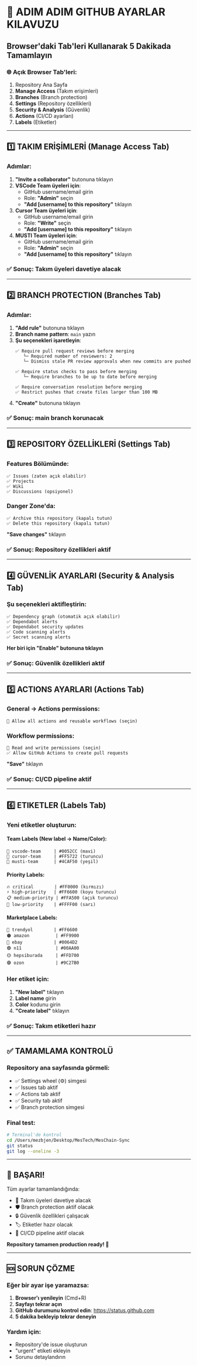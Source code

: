 # 🎯 ADIM ADIM GITHUB AYARLAR KILAVUZU
## Browser'daki Tab'leri Kullanarak 5 Dakikada Tamamlayın

### 🌐 Açık Browser Tab'leri:
1. Repository Ana Sayfa
2. **Manage Access** (Takım erişimleri)
3. **Branches** (Branch protection)
4. **Settings** (Repository özellikleri)
5. **Security & Analysis** (Güvenlik)
6. **Actions** (CI/CD ayarları)
7. **Labels** (Etiketler)

---

## 1️⃣ **TAKIM ERİŞİMLERİ** (Manage Access Tab)

### Adımlar:
1. **"Invite a collaborator"** butonuna tıklayın
2. **VSCode Team üyeleri için**:
   - GitHub username/email girin
   - Role: **"Admin"** seçin
   - **"Add [username] to this repository"** tıklayın
3. **Cursor Team üyeleri için**:
   - GitHub username/email girin
   - Role: **"Write"** seçin
   - **"Add [username] to this repository"** tıklayın
4. **MUSTI Team üyeleri için**:
   - GitHub username/email girin
   - Role: **"Admin"** seçin
   - **"Add [username] to this repository"** tıklayın

### ✅ Sonuç: Takım üyeleri davetiye alacak

---

## 2️⃣ **BRANCH PROTECTION** (Branches Tab)

### Adımlar:
1. **"Add rule"** butonuna tıklayın
2. **Branch name pattern**: `main` yazın
3. **Şu seçenekleri işaretleyin**:
   ```
   ✅ Require pull request reviews before merging
      └─ Required number of reviewers: 2
      └─ Dismiss stale PR review approvals when new commits are pushed
   
   ✅ Require status checks to pass before merging
      └─ Require branches to be up to date before merging
   
   ✅ Require conversation resolution before merging
   ✅ Restrict pushes that create files larger than 100 MB
   ```
4. **"Create"** butonuna tıklayın

### ✅ Sonuç: main branch korunacak

---

## 3️⃣ **REPOSITORY ÖZELLİKLERİ** (Settings Tab)

### Features Bölümünde:
```
✅ Issues (zaten açık olabilir)
✅ Projects 
✅ Wiki
✅ Discussions (opsiyonel)
```

### Danger Zone'da:
```
✅ Archive this repository (kapalı tutun)
✅ Delete this repository (kapalı tutun)
```

**"Save changes"** tıklayın

### ✅ Sonuç: Repository özellikleri aktif

---

## 4️⃣ **GÜVENLİK AYARLARI** (Security & Analysis Tab)

### Şu seçenekleri aktifleştirin:
```
✅ Dependency graph (otomatik açık olabilir)
✅ Dependabot alerts
✅ Dependabot security updates
✅ Code scanning alerts
✅ Secret scanning alerts
```

**Her biri için "Enable" butonuna tıklayın**

### ✅ Sonuç: Güvenlik özellikleri aktif

---

## 5️⃣ **ACTIONS AYARLARI** (Actions Tab)

### General → Actions permissions:
```
🔘 Allow all actions and reusable workflows (seçin)
```

### Workflow permissions:
```
🔘 Read and write permissions (seçin)
✅ Allow GitHub Actions to create pull requests
```

**"Save"** tıklayın

### ✅ Sonuç: CI/CD pipeline aktif

---

## 6️⃣ **ETIKETLER** (Labels Tab)

### Yeni etiketler oluşturun:

#### **Team Labels** (New label → Name/Color):
```
🤖 vscode-team     | #0052CC (mavi)
🎨 cursor-team     | #FF5722 (turuncu)
🚀 musti-team      | #4CAF50 (yeşil)
```

#### **Priority Labels**:
```
🔥 critical        | #FF0000 (kırmızı)
⚡ high-priority   | #FF6600 (koyu turuncu)
📋 medium-priority | #FFA500 (açık turuncu)
📝 low-priority    | #FFFF00 (sarı)
```

#### **Marketplace Labels**:
```
🔴 trendyol        | #FF6600
🟠 amazon          | #FF9900
🔵 ebay            | #0064D2
🟢 n11             | #00AA00
🟡 hepsiburada     | #FFD700
🟣 ozon            | #9C27B0
```

### Her etiket için:
1. **"New label"** tıklayın
2. **Label name** girin
3. **Color** kodunu girin
4. **"Create label"** tıklayın

### ✅ Sonuç: Takım etiketleri hazır

---

## ✅ **TAMAMLAMA KONTROLÜ**

### Repository ana sayfasında görmeli:
- ✅ Settings wheel (⚙️) simgesi
- ✅ Issues tab aktif
- ✅ Actions tab aktif
- ✅ Security tab aktif
- ✅ Branch protection simgesi

### Final test:
```bash
# Terminal'de kontrol
cd /Users/mezbjen/Desktop/MesTech/MesChain-Sync
git status
git log --oneline -3
```

---

## 🎉 **BAŞARI!**

Tüm ayarlar tamamlandığında:
- 👥 Takım üyeleri davetiye alacak
- 🛡️ Branch protection aktif olacak
- 🔒 Güvenlik özellikleri çalışacak
- 🏷️ Etiketler hazır olacak
- 🚀 CI/CD pipeline aktif olacak

**Repository tamamen production ready! 🎯**

---

## 🆘 **SORUN ÇÖZME**

### Eğer bir ayar işe yaramazsa:
1. **Browser'ı yenileyin** (Cmd+R)
2. **Sayfayı tekrar açın**
3. **GitHub durumunu kontrol edin**: https://status.github.com
4. **5 dakika bekleyip tekrar deneyin**

### Yardım için:
- Repository'de issue oluşturun
- "urgent" etiketi ekleyin
- Sorunu detaylandırın
